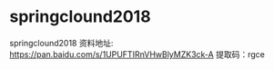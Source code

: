 # springclound2018
springclound2018
资料地址: https://pan.baidu.com/s/1UPUFTIRnVHwBlyMZK3ck-A   提取码：rgce
